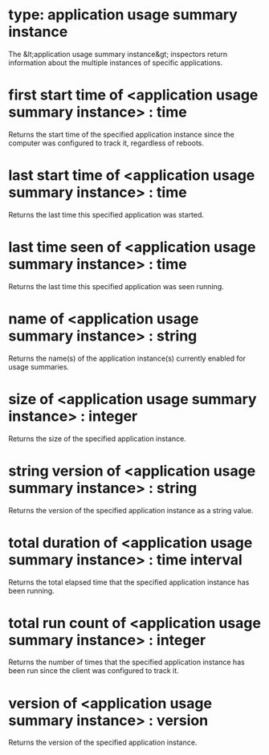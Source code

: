 # type: application usage summary instance

The &amp;lt;application usage summary instance&amp;gt; inspectors return information about the multiple instances of specific applications.

# first start time of &lt;application usage summary instance&gt; : time

Returns the start time of the specified application instance since the computer was configured to track it, regardless of reboots.

# last start time of &lt;application usage summary instance&gt; : time

Returns the last time this specified application was started.

# last time seen of &lt;application usage summary instance&gt; : time

Returns the last time this specified application was seen running.

# name of &lt;application usage summary instance&gt; : string

Returns the name(s) of the application instance(s) currently enabled for usage summaries.

# size of &lt;application usage summary instance&gt; : integer

Returns the size of the specified application instance.

# string version of &lt;application usage summary instance&gt; : string

Returns the version of the specified application instance as a string value.

# total duration of &lt;application usage summary instance&gt; : time interval

Returns the total elapsed time that the specified application instance has been running.

# total run count of &lt;application usage summary instance&gt; : integer

Returns the number of times that the specified application instance has been run since the client was configured to track it.

# version of &lt;application usage summary instance&gt; : version

Returns the version of the specified application instance.
